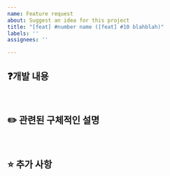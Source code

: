 ```yaml
---
name: Feature request
about: Suggest an idea for this project
title: "[feat] #number name ([feat] #10 blahblah)"
labels: ''
assignees: ''

---
```


## ❓개발 내용

<br>

## ✏️ 관련된 구체적인 설명

<br>

## ⭐️ 추가 사항